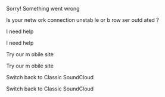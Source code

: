 Sorry! Something went wrong

Is your netw ork connection unstab le or b row ser outd ated ?

 

 

I need help

I need help

Try our m obile site

Try our m obile site

Switch back to Classic SoundCloud

Switch back to Classic SoundCloud

